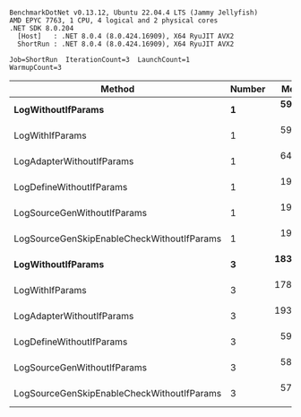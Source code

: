 ```

BenchmarkDotNet v0.13.12, Ubuntu 22.04.4 LTS (Jammy Jellyfish)
AMD EPYC 7763, 1 CPU, 4 logical and 2 physical cores
.NET SDK 8.0.204
  [Host]   : .NET 8.0.4 (8.0.424.16909), X64 RyuJIT AVX2
  ShortRun : .NET 8.0.4 (8.0.424.16909), X64 RyuJIT AVX2

Job=ShortRun  IterationCount=3  LaunchCount=1  
WarmupCount=3  

```
| Method                                     | Number | Mean      | Error     | StdDev   | Min       | Max       | Gen0   | Allocated |
|------------------------------------------- |------- |----------:|----------:|---------:|----------:|----------:|-------:|----------:|
| **LogWithoutIfParams**                         | **1**      |  **59.94 ns** |  **2.317 ns** | **0.127 ns** |  **59.84 ns** |  **60.08 ns** | **0.0010** |      **88 B** |
| LogWithIfParams                            | 1      |  59.60 ns |  6.574 ns | 0.360 ns |  59.22 ns |  59.93 ns | 0.0010 |      88 B |
| LogAdapterWithoutIfParams                  | 1      |  64.88 ns |  5.056 ns | 0.277 ns |  64.69 ns |  65.19 ns | 0.0010 |      88 B |
| LogDefineWithoutIfParams                   | 1      |  19.96 ns |  2.640 ns | 0.145 ns |  19.87 ns |  20.12 ns |      - |         - |
| LogSourceGenWithoutIfParams                | 1      |  19.91 ns |  1.875 ns | 0.103 ns |  19.79 ns |  19.97 ns |      - |         - |
| LogSourceGenSkipEnableCheckWithoutIfParams | 1      |  19.29 ns |  5.132 ns | 0.281 ns |  19.13 ns |  19.62 ns |      - |         - |
| **LogWithoutIfParams**                         | **3**      | **183.05 ns** | **43.542 ns** | **2.387 ns** | **181.34 ns** | **185.78 ns** | **0.0031** |     **264 B** |
| LogWithIfParams                            | 3      | 178.80 ns | 27.025 ns | 1.481 ns | 177.20 ns | 180.13 ns | 0.0031 |     264 B |
| LogAdapterWithoutIfParams                  | 3      | 193.38 ns |  7.822 ns | 0.429 ns | 193.01 ns | 193.85 ns | 0.0031 |     264 B |
| LogDefineWithoutIfParams                   | 3      |  59.11 ns |  2.206 ns | 0.121 ns |  59.04 ns |  59.25 ns |      - |         - |
| LogSourceGenWithoutIfParams                | 3      |  58.53 ns |  3.661 ns | 0.201 ns |  58.30 ns |  58.68 ns |      - |         - |
| LogSourceGenSkipEnableCheckWithoutIfParams | 3      |  57.71 ns |  2.172 ns | 0.119 ns |  57.64 ns |  57.85 ns |      - |         - |
